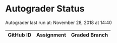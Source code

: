 # Autograder Status
Autograder last run at: November 28, 2018 at 14:40

| GitHub ID | Assignment | Graded Branch |
|-----------|------------|---------------|
